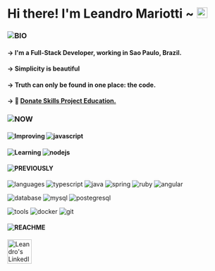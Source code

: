 # Hi there! I'm Leandro Mariotti ~ <img src="https://user-images.githubusercontent.com/1303154/88677602-1635ba80-d120-11ea-84d8-d263ba5fc3c0.gif" width="24px" alt="hi">

### ![BIO](https://img.shields.io/static/v1?label=&message=BIO:&color=blue&style=flat-square)

#### → I'm a Full-Stack Developer, working in Sao Paulo, Brazil.

#### → Simplicity is beautiful

#### → Truth can only be found in one place: the code.

#### → 🚀 <a href="https://donate-skills.herokuapp.com">Donate Skills Project Education.</a>


### ![NOW](https://img.shields.io/static/v1?label=&message=NOW:&color=yellow&style=flat-square)

#### ![Improving](https://img.shields.io/static/v1?label=&message=Improving:&color=555&style=flat-square) ![javascript](https://img.shields.io/static/v1?logo=javascript&label=&message=javascript&color=111&logoColor=AAA&style=flat-square&link=)

#### ![Learning](https://img.shields.io/static/v1?label=&message=Learning:&color=555&style=flat-square) ![nodejs](https://img.shields.io/static/v1?logo=nodejs&label=&message=nodejs&color=111&logoColor=AAA&style=flat-square&link=)

#### ![PREVIOUSLY](https://img.shields.io/static/v1?label=&message=PREVIOUSLY:&color=5555&style=flat-square)
![languages](https://img.shields.io/static/v1?label=&message=languages:&color=555&style=flat-square)
![typescript](https://img.shields.io/static/v1?logo=typescript&label=&message=typescript&color=111&logoColor=AAA&style=flat-square&link=)
![java](https://img.shields.io/static/v1?logo=java&label=&message=java&color=111&logoColor=AAA&style=flat-square&link=)
![spring](https://img.shields.io/static/v1?logo=spring&label=&message=spring&color=111&logoColor=AAA&style=flat-square&link=)
![ruby](https://img.shields.io/static/v1?logo=ruby&label=&message=ruby&color=111&logoColor=AAA&style=flat-square)
![angular](https://img.shields.io/static/v1?logo=angular&label=&message=angular&color=111&logoColor=AAA&style=flat-square)

![database](https://img.shields.io/static/v1?label=&message=database:&color=555&style=flat-square)
![mysql](https://img.shields.io/static/v1?logo=mysql&label=&message=mysql&color=111&logoColor=AAA&style=flat-square)
![postegresql](https://img.shields.io/static/v1?logo=postgresql&label=&message=postgresql&color=111&logoColor=AAA&style=flat-square)

![tools](https://img.shields.io/static/v1?label=&message=tools:&color=555&style=flat-square)
![docker](https://img.shields.io/static/v1?logo=docker&label=&message=docker&color=111&logoColor=AAA&style=flat-square)
![git](https://img.shields.io/static/v1?logo=git&label=&message=git&color=111&logoColor=AAA&style=flat-square)

#### ![REACHME](https://img.shields.io/static/v1?label=&message=REACH_ME:&color=555&style=flat-square)
<a href="www.linkedin.com/in/leandromariotti">
  <img align="left" alt="Leandro's LinkedIn" width="55px" src="https://cdn.jsdelivr.net/npm/simple-icons@v3/icons/linkedin.svg" />
</a>
 




